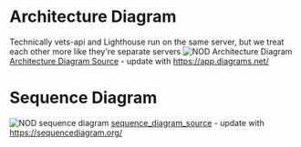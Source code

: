 
#  Architecture Diagram
Technically vets-api and Lighthouse run on the same server, but we treat each other more like they're separate servers
![NOD Architecture Diagram](engineering/NOD_architecture.png)
[Architecture Diagram Source](engineering/NOD_architecture.drawio) - update with  https://app.diagrams.net/


# Sequence Diagram
![NOD sequence diagram](engineering/NOD_sequence_diagram.svg)
[sequence_diagram_source](engineering/sequence_diagram_source) - update with  https://sequencediagram.org/
